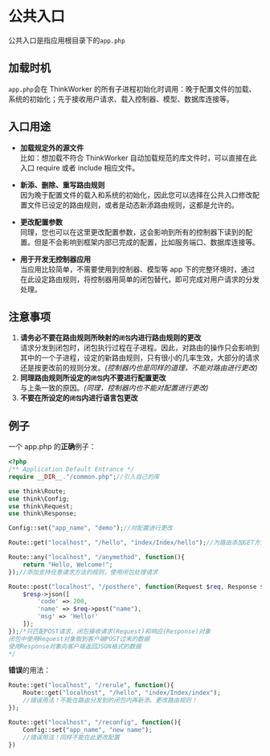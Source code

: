 # 公共入口

公共入口是指应用根目录下的`app.php`

## 加载时机

`app.php`会在 ThinkWorker 的所有子进程初始化时调用：晚于配置文件的加载、系统的初始化；先于接收用户请求、载入控制器、模型、数据库连接等。

## 入口用途

- **加载规定外的源文件**
  <br>
  比如：想加载不符合 ThinkWorker 自动加载规范的库文件时，可以直接在此入口 require 或者 include 相应文件。

- **新添、删除、重写路由规则**
  <br>
  因为晚于配置文件的载入和系统的初始化，因此您可以选择在公共入口修改配置文件已设定的路由规则，或者是动态新添路由规则，这都是允许的。

- **更改配置参数**
  <br>
  同理，您也可以在这里更改配置参数，这会影响到所有的控制器下读到的配置。但是不会影响到框架内部已完成的配置，比如服务端口、数据库连接等。

- **用于开发无控制器应用**
  <br>
  当应用比较简单，不需要使用到控制器、模型等 app 下的完整环境时，通过在此设定路由规则，将控制器用简单的闭包替代，即可完成对用户请求的分发处理。

## 注意事项

1. **请务必不要在路由规则所映射的`闭包`内进行路由规则的更改**
   <br>请求分发到闭包时，闭包执行过程在子进程。因此，对路由的操作只会影响到其中的一个子进程，设定的新路由规则，只有很小的几率生效，大部分的请求还是按更改前的规则分发。_(控制器内也是同样的道理，不能对路由进行更改)_
2. **同理路由规则所设定的`闭包`内不要进行配置更改**
   <br>与上条一致的原因。_(同理，控制器内也不能对配置进行更改)_
3. **不要在所设定的`闭包`内进行语言包更改**

## 例子

一个 app.php 的**正确**例子：

```php
<?php
/** Application Default Entrance */
require __DIR__."/common.php";//引入自己的库

use think\Route;
use think\Config;
use think\Request;
use think\Response;

Config::set("app_name", "demo");//对配置进行更改

Route::get("localhost", "/hello", "index/Index/hello");//为路由添加GET方法规则

Route::any("localhost", "/anymethod", function(){
    return "Hello, Welcome!";
});//添加支持任意请求方法的规则，使用闭包处理请求

Route::post("localhost", "/posthere", function(Request $req, Response $resp){
    $resp->json([
        'code' => 200,
        'name' => $req->post("name"),
        'msg' => 'Hello!'
    ]);
});/*只匹配POST请求，闭包接收请求(Request)和响应(Response)对象
闭包中使用Request对象取到客户端POST过来的数据
使用Response对象向客户端返回JSON格式的数据
*/
```

**错误**的用法：

```php
Route::get("localhost", "/rerule", function(){
    Route::get("localhost", "/hello", "index/Index/index");
    //错误用法！不能在路由分发到的闭包内再新添、更改路由规则！
});

Route::get("localhost", "/reconfig", function(){
    Config::set("app_name", "new name");
    //错误用法！同样不能在此更改配置
})

```
